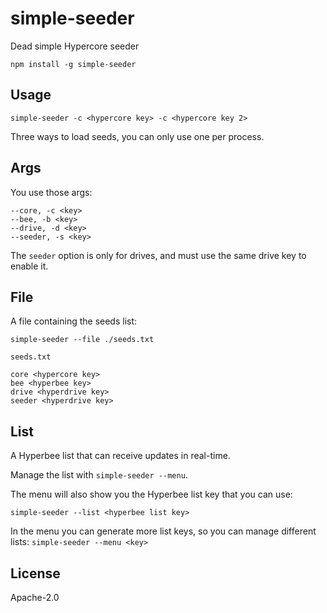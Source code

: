 # simple-seeder

Dead simple Hypercore seeder

```
npm install -g simple-seeder
```

## Usage

```
simple-seeder -c <hypercore key> -c <hypercore key 2>
```

Three ways to load seeds, you can only use one per process.

## Args
You use those args:

```
--core, -c <key>
--bee, -b <key>
--drive, -d <key>
--seeder, -s <key>
```

The `seeder` option is only for drives, and must use the same drive key to enable it.

## File
A file containing the seeds list:

```
simple-seeder --file ./seeds.txt
```

`seeds.txt`
```
core <hypercore key>
bee <hyperbee key>
drive <hyperdrive key>
seeder <hyperdrive key>
```

## List
A Hyperbee list that can receive updates in real-time.

Manage the list with `simple-seeder --menu`.

The menu will also show you the Hyperbee list key that you can use:
```
simple-seeder --list <hyperbee list key>
```

In the menu you can generate more list keys, so you can manage different lists:
`simple-seeder --menu <key>`

## License

Apache-2.0
